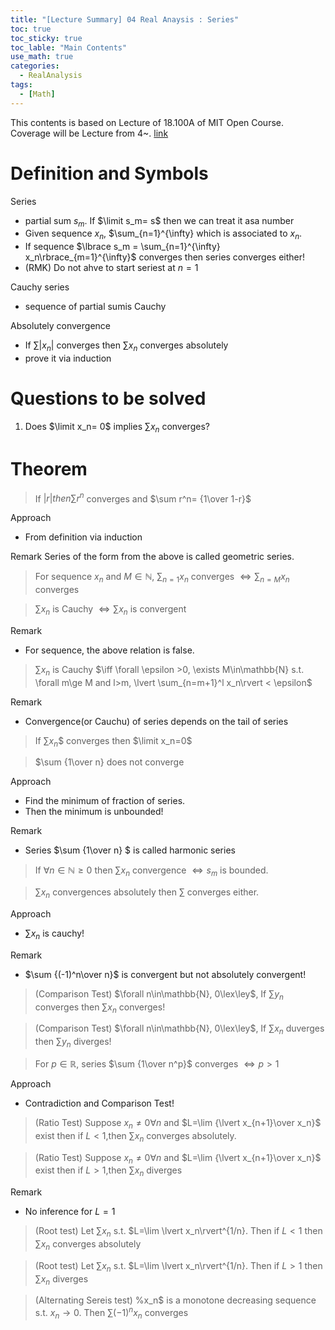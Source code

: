 ```yaml
---
title: "[Lecture Summary] 04 Real Anaysis : Series"
toc: true
toc_sticky: true
toc_lable: "Main Contents"
use_math: true
categories:
  - RealAnalysis
tags:
  - [Math]
---
```


This contents is based on Lecture of 18.100A of MIT Open Course. Coverage will be Lecture from 4~. [link](https://ocw.mit.edu/courses/18-100a-real-analysis-fall-2020/video_galleries/video-lectures/)


# Definition and Symbols

Series
- partial sum $s_m$. If $\limit s_m= s$ then we can treat it asa number
- Given sequence $x_n$, $\sum_{n=1}^{\infty} which is associated to $x_n$.
- If sequence $\lbrace s_m = \sum_{n=1}^{\infty} x_n\rbrace_{m=1}^{\infty}$ converges then series converges either!
- (RMK) Do not ahve to start seriest at $n=1$

Cauchy series
- sequence of partial sumis Cauchy

Absolutely convergence
- If $\sum  \lvert x_n \rvert$ converges then $\sum x_n$ converges absolutely
- prove it via induction

# Questions to be solved

1. Does $\limit x_n= 0$ implies $\sum x_n$ converges?


# Theorem

> If $\lvert r\rvert then \sum r^n$ converges and $\sum r^n= {1\over 1-r}$

Approach
- From definition via induction

Remark
Series of the form from the above is called geometric series.

> For sequence $x_n$ and $M\in\mathbb{N}$, $\sum_{n=1} x_n$ converges $\iff \sum_{n=M} x_n$ converges

> $\sum x_n$ is Cauchy $\iff \sum x_n$ is convergent

Remark
- For sequence, the above relation is false.

> $\sum x_n$ is Cauchy $\iff \forall \epsilon >0, \exists M\in\mathbb{N} s.t. \forall m\ge M and l>m, \lvert \sum_{n=m+1}^l x_n\rvert < \epsilon$

Remark
- Convergence(or Cauchu) of series depends on the tail of series

> If $\sum x_n$$ converges then $\limit x_n=0$ 


> $\sum {1\over n} does not converge

Approach
- Find the minimum of fraction of series.
- Then the minimum is unbounded!

Remark
- Series $\sum {1\over n} $ is called harmonic series

> If $\forall n\in\mathbb{N}\ge 0$ then $\sum x_n$ convergence $\iff s_m$ is bounded.

> $\sum x_n$ convergences absolutely then $\sum$ converges either.

Approach
- $\sum x_n$ is cauchy!

Remark
- $\sum {(-1)^n\over n}$ is convergent but not absolutely convergent!

> (Comparison Test) $\forall n\in\mathbb{N}, 0\lex\ley$, If $\sum y_n$ converges then $\sum x_n$ converges!

> (Comparison Test) $\forall n\in\mathbb{N}, 0\lex\ley$, If $\sum x_n$ duverges then $\sum y_n$ diverges!


> For $p \in \mathbb{R}$, series $\sum {1\over n^p}$ converges $\iff p>1$

Approach
- Contradiction and Comparison Test!


> (Ratio Test) Suppose $x_n \ne 0 \forall n$ and $L=\lim {\lvert x_{n+1}\over x_n}$ exist then if $L<1$,then $\sum x_n$ converges absolutely.


> (Ratio Test) Suppose $x_n \ne 0 \forall n$ and $L=\lim {\lvert x_{n+1}\over x_n}$ exist then if $L>1$,then $\sum x_n$ diverges

Remark
- No inference for $L=1$


> (Root test) Let $\sum x_n$ s.t. $L=\lim \lvert x_n\rvert^{1/n}. Then if $L<1$ then $\sum x_n$ converges absolutely

> (Root test) Let $\sum x_n$ s.t. $L=\lim \lvert x_n\rvert^{1/n}. Then if $L>1$ then $\sum x_n$ diverges

> (Alternating Sereis test) %x_n$ is a monotone decreasing sequence s.t. $x_n\to 0$. Then $\sum (-1)^n x_n$ converges
